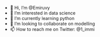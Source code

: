 - 👋 Hi, I’m @Emiruvy
- 👀 I’m interested in data science
- 🌱 I’m currently learning python
- 💞️ I’m looking to collaborate on modelling
- 📫 How to reach me on Twitter: @1_immi

<!---
Emiruvy/Emiruvy is a ✨ special ✨ repository because its `README.md` (this file) appears on your GitHub profile.
You can click the Preview link to take a look at your changes.
--->
